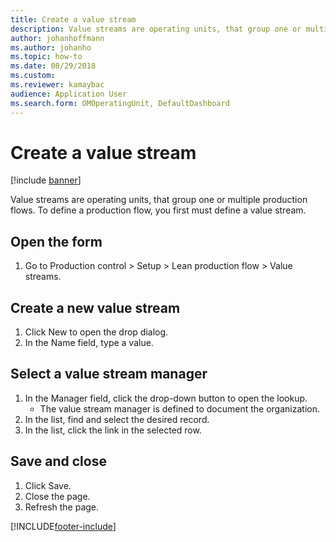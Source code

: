 ```yaml
--- 
title: Create a value stream
description: Value streams are operating units, that group one or multiple production flows. Learn about creating new value streams and select value stream managers.
author: johanhoffmann
ms.author: johanho
ms.topic: how-to
ms.date: 08/29/2018
ms.custom: 
ms.reviewer: kamaybac 
audience: Application User 
ms.search.form: OMOperatingUnit, DefaultDashboard  
---
```


# Create a value stream

[!include [banner](../../includes/banner.md)]

Value streams are operating units, that group one or multiple production flows. To define a production flow, you first must define a value stream.


## Open the form
1. Go to Production control > Setup > Lean production flow > Value streams.

## Create a new value stream
1. Click New to open the drop dialog.
2. In the Name field, type a value.

## Select a value stream manager
1. In the Manager field, click the drop-down button to open the lookup.
    * The value stream manager is defined to document the organization.  
2. In the list, find and select the desired record.
3. In the list, click the link in the selected row.

## Save and close
1. Click Save.
2. Close the page.
3. Refresh the page.



[!INCLUDE[footer-include](../../../includes/footer-banner.md)]